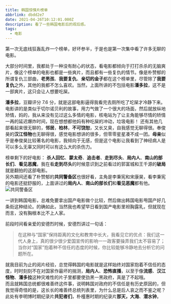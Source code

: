 ```yaml
---
title: 韩国惊悚片榜单
abbrlink: dbdd2e7
date: 2021-04-26T10:12:01.000Z
description: 看了一些韩国电影后的观后感。
tags:
  - 电影
---
```


第一次无底线狂轰乱炸一个榜单，好坏参半，于是也是第一次集中看了许多无聊的电影。

大部分时间里，我都处于一种没有耐心的状态，看电影都倾向于打打杀杀的无脑爽片，像这个榜单的电影也都是一些爽片，而且都有一些复仇的情节。像是朴赞郁的所谓复仇三部曲，**老男孩**、**我要复仇**、**亲切的金子**都在这个榜单里，尽管除了**我要复仇**之外，其他的我都不怎么喜欢。当然，上面所讲的不包括电影**潘多拉**，这不是一部爽片，这只会让人想要吃屎。

**潘多拉**，豆瓣评分 7.6 分，就是这部电影逼得我看完去厕所吃了坨屎才冷静下来。电影讲的是类似于切尔诺贝利的故事，用力气做了一个很大的场面，然后就放纵地矫情，妈的，我从来没有见过这么多情的电影，核电站为了让主角能够尽情的矫情一再的延迟爆炸时间，现在想想都他妈有种吃屎的冲动，垃圾电影！
还有其他几部看起来很无聊的，**邻居**，**柏林**，**不可饶恕**，又长又臭，自我感觉无聊得很。奉俊昊的**汉江怪物**也无聊得很，感觉电影想讲的很多，但零零星星凑不成一团。**母亲**似乎是奉俊昊比较著名的电影，我倾向于无感，但是这个电影让我看到了神经病人是可以多么无辜又同时可以有这么大的杀伤力。

榜单剩下的好电影： **杀人回忆**、**蒙太奇**、**追击者**、**走到尽头**、**局内人**、**南山的部长们**、**看见恶魔**，我在看**走到尽头**的时候意识到之前看过的郭富城和王千源的**破局**就是翻拍的这部电影。  
另外期间还看了朴赞郁的**共同警备区**也很好看，主角是李秉宪和宋康昊，看李秉宪的电影还挺舒服的，上面讲过的**局内人**、**南山的部长们**和**看见恶魔**都有他。
![共同警备区](/blog_images/共同警备区.jpg)

一讲到韩国电影，总难免要拿出国产电影做个比较，然后做出韩国电影甩国产好几条街这种结论。的确如此，当然我也希望早日看到国产电影里袒胸露乳，但就现在而言，没有胸根本比不上人家。

前段时间看亲爱的安德烈时候，安德烈讲过一句话：

> 在这种与“国家”保持距离的文化和教育中长大，我看见它的优点：我们这一代人身上，真的很少很少爱国宣传的影响一一政客要操弄我们太不容易了；当你对“国家”抱着种不信任的态度的时候，你比较能够冷静地去分析它的问题所在。

就我目前为止的阅片经验，总觉得韩国的电影就是这样始终对国家抱着不信任的态度，时时刻刻不在对国家作最坏的揣测，**局内人**、**恐怖直播**，以至于像**流感**、**汉江怪物**、**潘多拉**这种灾难性的片子里都要使劲黑一黑政府，真是了不起哦。  
而且就韩国总统都很难善终这件事，说明韩国对政府的不信任是有历史原因的，但我觉得奇怪的是，这长长的难善终总统列表里，为什么总是后人哀之而不鉴之呢？此处有李明博时期纪录片**共犯者们**，朴槿惠时期的纪录片**那天，大海**、**潜水钟**。
